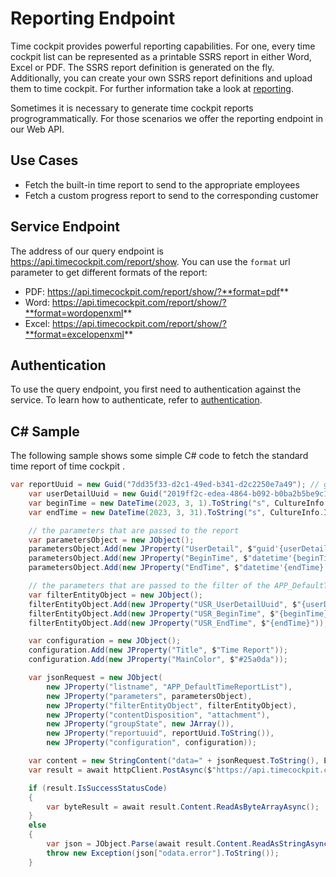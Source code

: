 # Reporting Endpoint

Time cockpit provides powerful reporting capabilities. For one, every time cockpit list can be represented as a printable SSRS report in either Word, Excel or PDF. The SSRS report definition is generated on the fly. Additionally, you can create your own SSRS report definitions and upload them to time cockpit. For further information take a look at [reporting](~/doc/reporting/overview.md).

Sometimes it is necessary to generate time cockpit reports progrogrammatically. For those scenarios we offer the reporting endpoint in our Web API.

## Use Cases

- Fetch the built-in time report to send to the appropriate employees
- Fetch a custom progress report to send to the corresponding customer

## Service Endpoint

The address of our query endpoint is <https://api.timecockpit.com/report/show>. You can use the `format` url parameter to get different formats of the report:

- PDF: https://api.timecockpit.com/report/show/?**format=pdf**
- Word: https://api.timecockpit.com/report/show/?**format=wordopenxml**
- Excel: https://api.timecockpit.com/report/show/?**format=excelopenxml**

## Authentication

To use the query endpoint, you first need to authentication against the service. To learn how to authenticate, refer to [authentication](authentication.md).

## C# Sample

The following sample shows some simple C# code to fetch the standard time report of time cockpit .

```cs
var reportUuid = new Guid("7dd35f33-d2c1-49ed-b341-d2c2250e7a49"); // guid of the default time report
	var userDetailUuid = new Guid("2019ff2c-edea-4864-b092-b0ba2b5be9c1"); // guid of the user to fetch the report for
	var beginTime = new DateTime(2023, 3, 1).ToString("s", CultureInfo.InvariantCulture); // the begin time of the period to get the time report for
	var endTime = new DateTime(2023, 3, 31).ToString("s", CultureInfo.InvariantCulture); // the end time of the period to get the time report for

	// the parameters that are passed to the report
	var parametersObject = new JObject();
	parametersObject.Add(new JProperty("UserDetail", $"guid'{userDetailUuid}'"));
	parametersObject.Add(new JProperty("BeginTime", $"datetime'{beginTime}'"));
	parametersObject.Add(new JProperty("EndTime", $"datetime'{endTime}'"));

	// the parameters that are passed to the filter of the APP_DefaultTimeReportList
	var filterEntityObject = new JObject();
	filterEntityObject.Add(new JProperty("USR_UserDetailUuid", $"{userDetailUuid}"));
	filterEntityObject.Add(new JProperty("USR_BeginTime", $"{beginTime}"));
	filterEntityObject.Add(new JProperty("USR_EndTime", $"{endTime}"));

	var configuration = new JObject();
	configuration.Add(new JProperty("Title", $"Time Report"));
	configuration.Add(new JProperty("MainColor", $"#25a0da"));

	var jsonRequest = new JObject(
		new JProperty("listname", "APP_DefaultTimeReportList"),
		new JProperty("parameters", parametersObject),
		new JProperty("filterEntityObject", filterEntityObject),
		new JProperty("contentDisposition", "attachment"),
		new JProperty("groupState", new JArray()),
		new JProperty("reportuuid", reportUuid.ToString()),
		new JProperty("configuration", configuration));

	var content = new StringContent("data=" + jsonRequest.ToString(), Encoding.UTF8, "application/x-www-form-urlencoded");
	var result = await httpClient.PostAsync($"https://api.timecockpit.com/report/show/?format=pdf", content);

	if (result.IsSuccessStatusCode)
	{
		var byteResult = await result.Content.ReadAsByteArrayAsync();
	}
	else
	{
		var json = JObject.Parse(await result.Content.ReadAsStringAsync());
		throw new Exception(json["odata.error"].ToString());
	}
```